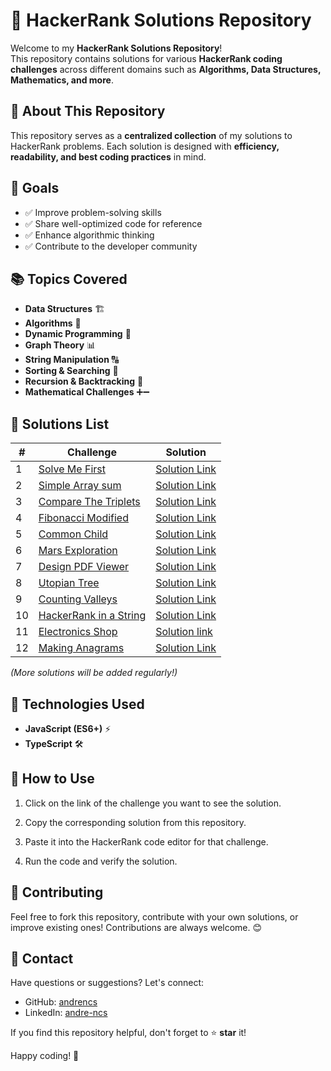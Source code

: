 # 🚀 HackerRank Solutions Repository

Welcome to my **HackerRank Solutions Repository**!  
This repository contains solutions for various **HackerRank coding challenges** across different domains such as **Algorithms, Data Structures, Mathematics, and more**.

## 📌 About This Repository

This repository serves as a **centralized collection** of my solutions to HackerRank problems. Each solution is designed with **efficiency, readability, and best coding practices** in mind.

## 🎯 Goals

- ✅ Improve problem-solving skills
- ✅ Share well-optimized code for reference
- ✅ Enhance algorithmic thinking
- ✅ Contribute to the developer community

## 📚 Topics Covered

- **Data Structures** 🏗️
- **Algorithms** 🔢
- **Dynamic Programming** 🚀
- **Graph Theory** 📊
- **String Manipulation** 🔠
- **Sorting & Searching** 🔎
- **Recursion & Backtracking** 🔁
- **Mathematical Challenges** ➕➖

## 📝 Solutions List

| #   | Challenge                                                                            | Solution                                                           |
| --- | ------------------------------------------------------------------------------------ | ------------------------------------------------------------------ |
| 1   | [Solve Me First](https://hackerrank.com/challenges/solve-me-first/)                  | [Solution Link](./Prepare/Algorithms/Warmup/SolveMeFirst.ts)       |
| 2   | [Simple Array sum](https://hackerrank.com/challenges/simple-array-sum)               | [Solution Link](./Prepare/Algorithms/Warmup/SimpleArraySum.ts)     |
| 3   | [Compare The Triplets](https://hackerrank.com/challenges/compare-the-triplets/)      | [Solution Link](./Prepare/Algorithms/Warmup/CompareTheTriplets.ts) |
| 4   | [Fibonacci Modified](https://hackerrank.com/challenges/fibonacci-modified/)          | [Solution Link](./Dynamic%20programing/FibonacciModified.ts)       |
| 5   | [Common Child](https://hackerrank.com/challenges/common-child/)                      | [Solution Link](./String/CommonChild.ts)                           |
| 6   | [Mars Exploration](https://hackerrank.com/challenges/mars-exploration/)              | [Solution Link](./String/MarsExploration.ts)                       |
| 7   | [Design PDF Viewer](https://hackerrank.com/challenges/designer-pdf-viewer/)          | [Solution Link](./Implementation/DesignPDFViewer.ts)               |
| 8   | [Utopian Tree](https://hackerrank.com/challenges/utopian-tree/)                      | [Solution Link](./Implementation/UtopianTree.ts)                   |
| 9   | [Counting Valleys](https://hackerrank.com/challenges/counting-valleys)               | [Solution Link](./Implementation/CountingValleys.ts)               |
| 10  | [HackerRank in a String](https://hackerrank.com/challenges/hackerrank-in-a-string/p) | [Solution Link](./String/HackerRankInAString.ts)                   |
| 11  | [Electronics Shop](https://hackerrank.com/challenges/electronics-shop)               | [Solution link](./Implementation/EletronicsShop.ts)                |
| 12  | [Making Anagrams](https://hackerrank.com/challenges/making-anagrams)                 | [Solution Link](./String/MakingAnagrams.ts)                        |

_(More solutions will be added regularly!)_

## 🔧 Technologies Used

- **JavaScript (ES6+)** ⚡
- **TypeScript** 🛠️

## 🚀 How to Use

1. Click on the link of the challenge you want to see the solution.

2. Copy the corresponding solution from this repository.

3. Paste it into the HackerRank code editor for that challenge.

4. Run the code and verify the solution.

## 🌟 Contributing

Feel free to fork this repository, contribute with your own solutions, or improve existing ones! Contributions are always welcome. 😊

## 📩 Contact

Have questions or suggestions? Let's connect:

- GitHub: [andrencs](https://github.com/andrencs)
- LinkedIn: [andre-ncs](https://linkedin.com/in/andre-ncs/)

If you find this repository helpful, don't forget to ⭐ **star** it!

Happy coding! 🚀
